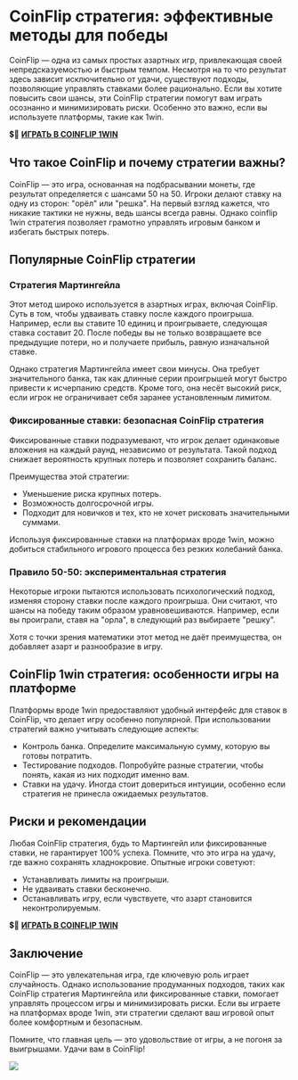 # CoinFlip стратегия: эффективные методы для победы

CoinFlip — одна из самых простых азартных игр, привлекающая своей непредсказуемостью и быстрым темпом. Несмотря на то что результат здесь зависит исключительно от удачи, существуют подходы, позволяющие управлять ставками более рационально. Если вы хотите повысить свои шансы, эти CoinFlip стратегии помогут вам играть осознанно и минимизировать риски. Особенно это важно, если вы используете платформы, такие как 1win.

💲🎰 [**ИГРАТЬ В COINFLIP 1WIN**](https://clck.ru/3FmEfx "**ИГРАТЬ В COINFLIP 1WIN**")

## Что такое CoinFlip и почему стратегии важны?

CoinFlip — это игра, основанная на подбрасывании монеты, где результат определяется с шансами 50 на 50. Игроки делают ставку на одну из сторон: "орёл" или "решка". На первый взгляд кажется, что никакие тактики не нужны, ведь шансы всегда равны. Однако coinflip 1win стратегия позволяет грамотно управлять игровым банком и избегать быстрых потерь.

## Популярные CoinFlip стратегии

### Стратегия Мартингейла

Этот метод широко используется в азартных играх, включая CoinFlip. Суть в том, чтобы удваивать ставку после каждого проигрыша. Например, если вы ставите 10 единиц и проигрываете, следующая ставка составит 20. После победы вы не только возвращаете все предыдущие потери, но и получаете прибыль, равную изначальной ставке.

Однако стратегия Мартингейла имеет свои минусы. Она требует значительного банка, так как длинные серии проигрышей могут быстро привести к исчерпанию средств. Кроме того, она несёт высокий риск, если игрок не ограничивает себя заранее установленным лимитом.

### Фиксированные ставки: безопасная CoinFlip стратегия

Фиксированные ставки подразумевают, что игрок делает одинаковые вложения на каждый раунд, независимо от результата. Такой подход снижает вероятность крупных потерь и позволяет сохранить баланс.

Преимущества этой стратегии:

- Уменьшение риска крупных потерь.
- Возможность долгосрочной игры.
- Подходит для новичков и тех, кто не хочет рисковать значительными суммами.

Используя фиксированные ставки на платформах вроде 1win, можно добиться стабильного игрового процесса без резких колебаний банка.

### Правило 50-50: экспериментальная стратегия

Некоторые игроки пытаются использовать психологический подход, изменяя сторону ставки после каждого проигрыша. Они считают, что шансы на победу таким образом уравновешиваются. Например, если вы проиграли, ставя на "орла", в следующий раз выбираете "решку".

Хотя с точки зрения математики этот метод не даёт преимущества, он добавляет азарт и разнообразие в игру.

## CoinFlip 1win стратегия: особенности игры на платформе

Платформы вроде 1win предоставляют удобный интерфейс для ставок в CoinFlip, что делает игру особенно популярной. При использовании стратегий важно учитывать следующие аспекты:

- Контроль банка. Определите максимальную сумму, которую вы готовы потратить.
- Тестирование подходов. Попробуйте разные стратегии, чтобы понять, какая из них подходит именно вам.
- Ставки на удачу. Иногда стоит довериться интуиции, особенно если стратегия не принесла ожидаемых результатов.

## Риски и рекомендации

Любая CoinFlip стратегия, будь то Мартингейл или фиксированные ставки, не гарантирует 100% успеха. Помните, что это игра на удачу, где важно сохранять хладнокровие. Опытные игроки советуют:

- Устанавливать лимиты на проигрыши.
- Не удваивать ставки бесконечно.
- Останавливать игру, если чувствуете, что азарт становится неконтролируемым.

💲🎰 [**ИГРАТЬ В COINFLIP 1WIN**](https://clck.ru/3FmEfx "**ИГРАТЬ В COINFLIP 1WIN**")

## Заключение

CoinFlip — это увлекательная игра, где ключевую роль играет случайность. Однако использование продуманных подходов, таких как CoinFlip стратегия Мартингейла или фиксированные ставки, помогает управлять процессом игры и минимизировать риски. Если вы играете на платформах вроде 1win, эти стратегии сделают ваш игровой опыт более комфортным и безопасным.

Помните, что главная цель — это удовольствие от игры, а не погоня за выигрышами. Удачи вам в CoinFlip!

[![](https://i.ibb.co/YDDs5Fz/Coinflip.jpg)](https://clck.ru/3FmEfx)
